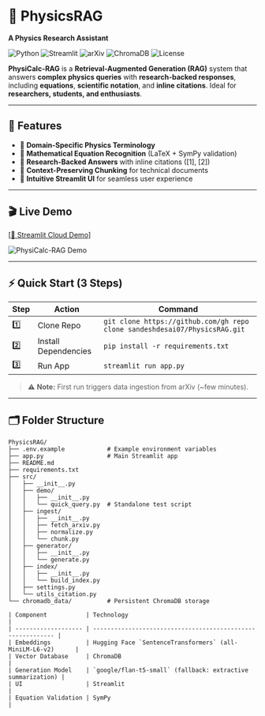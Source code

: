 # 🌌 PhysicsRAG
**A Physics Research Assistant**

![Python](https://img.shields.io/badge/Python-3.8%2B-blue) ![Streamlit](https://img.shields.io/badge/Streamlit-UI-orange) ![arXiv](https://img.shields.io/badge/arXiv-API-red) ![ChromaDB](https://img.shields.io/badge/VectorDB-ChromaDB-green) ![License](https://img.shields.io/badge/License-MIT-green)

**PhysiCalc-RAG** is a **Retrieval-Augmented Generation (RAG)** system that answers **complex physics queries** with **research-backed responses**, including **equations**, **scientific notation**, and **inline citations**. Ideal for **researchers, students, and enthusiasts**.

---

## 🎨 Features

- 🔹 **Domain-Specific Physics Terminology**
- 🔹 **Mathematical Equation Recognition** (LaTeX + SymPy validation)
- 🔹 **Research-Backed Answers** with inline citations ([1], [2])
- 🔹 **Context-Preserving Chunking** for technical documents
- 🔹 **Intuitive Streamlit UI** for seamless user experience

---

## 🎬 Live Demo

[[🔗 Streamlit Cloud Demo](https://physicsrag-yud3dkfvgmkcpyz4bnoqrc.streamlit.app/)]

![PhysiCalc-RAG Demo](assets/demo.gif)

---

## ⚡ Quick Start (3 Steps)

| Step | Action | Command |
|------|--------|---------|
| 1️⃣ | Clone Repo | `git clone https://github.com/gh repo clone sandeshdesai07/PhysicsRAG.git` |
| 2️⃣ | Install Dependencies | `pip install -r requirements.txt` |
| 3️⃣ | Run App | `streamlit run app.py` |

> ⚠️ **Note:** First run triggers data ingestion from arXiv (~few minutes).

---

## 🗂️ Folder Structure

```text
PhysicsRAG/
├── .env.example            # Example environment variables
├── app.py                  # Main Streamlit app
├── README.md
├── requirements.txt
├── src/
│   ├── __init__.py
│   ├── demo/
│   │   ├── __init__.py
│   │   └── quick_query.py  # Standalone test script
│   ├── ingest/
│   │   ├── __init__.py
│   │   ├── fetch_arxiv.py
│   │   ├── normalize.py
│   │   └── chunk.py
│   ├── generator/
│   │   ├── __init__.py
│   │   └── generate.py
│   ├── index/
│   │   ├── __init__.py
│   │   └── build_index.py
│   ├── settings.py
│   └── utils_citation.py
└── chromadb_data/          # Persistent ChromaDB storage

| Component           | Technology                                                  |
| ------------------- | ----------------------------------------------------------- |
| Embeddings          | Hugging Face `SentenceTransformers` (all-MiniLM-L6-v2)      |
| Vector Database     | ChromaDB                                                    |
| Generation Model    | `google/flan-t5-small` (fallback: extractive summarization) |
| UI                  | Streamlit                                                   |
| Equation Validation | SymPy                                                       |

